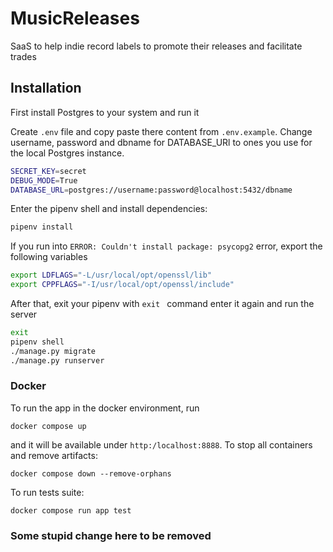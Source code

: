 # MusicReleases
SaaS to help indie record labels to promote their releases and facilitate trades

## Installation

First install Postgres to your system and run it 

Create ```.env``` file and copy paste there content from ```.env.example```. Change username, password and dbname for DATABASE_URl to ones you use for the local Postgres instance.
```sh
SECRET_KEY=secret
DEBUG_MODE=True
DATABASE_URL=postgres://username:password@localhost:5432/dbname
```

Enter the pipenv shell and install dependencies:
```sh
pipenv install
```
If you run into ```ERROR: Couldn't install package: psycopg2``` error, export the following variables
```sh
export LDFLAGS="-L/usr/local/opt/openssl/lib"
export CPPFLAGS="-I/usr/local/opt/openssl/include"
```

After that, exit your pipenv with ```exit ``` command enter it again and run the server
```sh
exit
pipenv shell
./manage.py migrate
./manage.py runserver
```

### Docker

To run the app in the docker environment, run
```
docker compose up
```
and it will be available under `http:/localhost:8888`. To stop all containers and remove artifacts:
```
docker compose down --remove-orphans
```

To run tests suite:
```
docker compose run app test
```

### Some stupid change here to be removed
